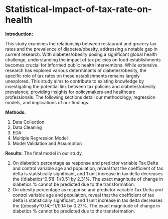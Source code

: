 # Statistical-Impact-of-tax-rate-on-health

**Introduction:**

This study examines the relationship between restaurant and grocery tax rates and the prevalence of diabetes/obesity, addressing a notable gap in current research. With diabetes/obesity posing a significant global health challenge, understanding the impact of tax policies on food establishments becomes crucial for informed public health interventions. While extensive research has explored various determinants of diabetes/obesity, the specific role of tax rates on these establishments remains largely unexplored. This study aims to contribute to existing knowledge by investigating the potential link between tax policies and diabetes/obesity prevalence, providing insights for policymakers and healthcare professionals. The following sections detail our methodology, regression models, and implications of our findings.

**Methods:**

1. Data Collection
2. Data Cleaning
3. EDA
4. Multiple Regression Model
5. Model Validation and Assumption

**Results:**
The final model in our study, 
1.	On diabetic’s percentage as response and predictor variable Tax Delta and control variable age and population, reveal that the coefficient of tax delta is statistically significant, and 1 unit increase in tax delta decreases the ((diabetics^0.51)-1)/0.51 by 2.31%. The exact magnitude of change in diabetics % cannot be predicted due to the transformation. 
2.	On obesity percentage as response and predictor variable Tax Delta and control variable age and population, reveal that the coefficient of tax delta is statistically significant, and 1 unit increase in tax delta decreases the ((obesity^0.14)-1)/0.14 by 0.27%. The exact magnitude of change in diabetics % cannot be predicted due to the transformation. 
